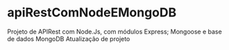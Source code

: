 # apiRestComNodeEMongoDB
Projeto de APIRest com Node.Js, com módulos Express; Mongoose e base de dados MongoDB
Atualização de projeto
